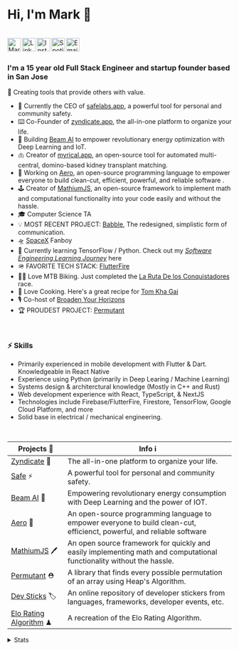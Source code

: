 # Hi, I'm Mark 👋

<br/>
<a href="https://twitter.com/MarkMusic2727">
  <img align="left" alt="Mark Music| Twitter" width="30px" src="https://i.ibb.co/nb5cF4h/twitter.png" />
</a>
<a href="https://www.linkedin.com">
  <img align="left" alt="Linkedin" width="30px" src="https://i.ibb.co/s2Hzm4t/61109.png" />
</a>
<a href="https://www.instagram.com/markmusic2727/">
  <img align="left" alt="Instagram" width="30px" src="https://i.ibb.co/ggb3yxk/insta.png" />
</a>
<a href="https://open.spotify.com/user/wxz5d0in64yl12jqba74n4n39?si=R1Ad2ur1Tuq7zBG4MjUr9A">
  <img align="left" alt="Spotify" width="30px" src="https://i.ibb.co/vk4Z96V/Spotify-Logo.png" />
</a>
<a href="mailto:markmusic999@gmail.com">
  <img align="left" alt="Email" width="30px" src="https://i.ibb.co/FB5PR40/mail.png" />
</a>
<br />
<br />

### I'm a 15 year old Full Stack Engineer and startup founder based in San Jose

🙌 Creating tools that provide others with value.

- 🔧  Currently the CEO of [safelabs.app](https://www.safelabs.app), a powerful tool for personal and community safety.
- ⌨️   Co-Founder of [zyndicate.app](https://www.zyndicate.app/), the all-in-one platform to organize your life.
- 🧠  Building [Beam AI](https://website-7qxh9e77r.vercel.app/) to empower revolutionary energy optimization with Deep Learning and IoT.
- 🫁 Creator of [myrical.app](https://github.com/myrical-app/), an open-source tool for automated multi-central, domino-based kidney transplant matching.
- 🚀  Working on [Aero](https://github.com/aero-lang/aero), an open-source programming language to empower everyone to build clean-cut, efficient, powerful, and reliable software .
- 🕹  Creator of [MathiumJS](http://mathiumjs.surge.sh/docs/), an open-source framework to implement math and computational functionality into your code easily and without the hassle.
- 🎓 Computer Science TA
- 💡  MOST RECENT PROJECT: [Babble](https://github.com/markmusic2727/babble), The redesigned, simplistic form of communication.
- 🛸  [SpaceX](https://www.spacex.com/) Fanboy
- 🌱  Currently learning TensorFlow / Python. Check out my [_Software Engineering Learning Journey_](https://github.com/markmusic2727/learning) here
- 🪖  FAVORITE TECH STACK: [FlutterFire](https://firebase.flutter.dev/)
- 🚵‍♂️  Love MTB Biking. Just completed the [La Ruta De los Conquistadores](https://www.larutadelosconquistadores.com/home) race.
- 🌮  Love Cooking. Here's a great recipe for [Tom Kha Gai](https://40aprons.com/tom-kha-soup-whole30/)
- 🎙  Co-host of [Broaden Your Horizons](https://podcasts.apple.com/us/podcast/broaden-your-horizons/id1506491023)
- 🏆  PROUDEST PROJECT: [Permutant](https://github.com/markmusic2727/permutant)

<br />

### ⚡️ Skills

- Primarily experienced in mobile development with Flutter & Dart. Knowledgeable in React Native
- Experience using Python (primarily in Deep Learing / Machine Learning)
- Systems design & architerctural knowledge (Mostly in C++ and Rust)
- Web development experience with React, TypeScript, & NextJS
- Technologies include Firebase/FlutterFire, Firestore, TensorFlow, Google Cloud Platform, and more
- Solid base in electrical / mechanical engineering.

<br />

| Projects 🚧 | Info ℹ️ |
|--------------------------------------------------|------------------------------------------------------------------------------------------------|
| [Zyndicate](https://www.zyndicate.app) 🦄 | The all-in-one platform to organize your life. |
| [Safe](https://www.safelabs.app) ⚡️ | A powerful tool for personal and community safety. |
| [Beam AI](https://website.beam-ai.vercel.app/) 🧠 | Empowering revolutionary energy consumption with Deep Learning and the power of IOT. |
| [Aero](https://github.com/aero-lang/aero) 🚀 |  An open-source programming language to empower everyone to build clean-cut, efficienct, powerful, and reliable software |
| [MathiumJS](https://www.mathium.surge.sh) 🖊 | An open source framework for quickly and easily implementing math and computational functionality without the hassle. |
| [Permutant](https://github.com/markmusic2727/permutant) ⛑ | A library that finds every possible permutation of an array using Heap's Algorithm. |
| [Dev Sticks](https://github.com/markmusic2727/dev_sticks) 🏷 | An online repository of developer stickers from languages, frameworks, developer events, etc. |
| [Elo Rating Algorithm](https://github.com/markmusic2727/elo_rating_algorithm) ♟ | A recreation of the Elo Rating Algorithm. |



<details>
<summary>Stats</summary>                                                                                                                                                                                                                                                             
<br /> 
<br /> 
  
https://komarev.com/ghpvc/?username=markmusic2727d&style=flat-square

![Mark's Github Stats](https://github-readme-stats.vercel.app/api?username=markmusic2727&count_private=true&show_icons=true&theme=algolia)

[![wakatime stats](https://github-readme-stats.vercel.app/api/wakatime?username=markmusic2727)](https://github.com/anuraghazra/github-readme-stats)
</details>

<br />
<br />
<br />

